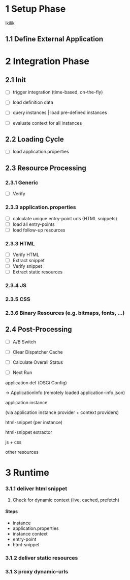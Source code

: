 
1 Setup Phase
============================

lkilik


1.1 Define External Application
---------------------------------



 

2 Integration Phase
============================



2.1 Init
---------------------------------

 - [ ] trigger integration (time-based, on-the-fly)
 - [ ] load definition data
 - [ ] query instances | load pre-defined instances
 - [ ] evaluate context for all instances


2.2 Loading Cycle
---------------------------------
 - [ ] load application.properties

2.3 Resource Processing
---------------------------------

### 2.3.1 Generic

 - [ ] Verify

### 2.3.3 application.properties

 - [ ] calculate unique entry-point urls (HTML snippets)
 - [ ] load all entry-points
 - [ ] load follow-up resources

### 2.3.3 HTML

 - [ ] Verify HTML
 - [ ] Extract snippet
 - [ ] Verify snippet
 - [ ] Extract static resources
 
### 2.3.4 JS


### 2.3.5 CSS


### 2.3.6 Binary Resources (e.g. bitmaps, fonts, ...)


 
 
2.4 Post-Processing
---------------------------------
 - [ ] A/B Switch
 - [ ] Clear Dispatcher Cache
 - [ ] Calculate Overall Status
 - [ ] Next Run


 


application def (OSGi Config)

-> ApplicationInfo (remotely loaded application-info.json)



application instance

(via application instance provider + context providers)


html-snippet (per instance)

html-snippet extractor


js + css

other resources




3 Runtime
============================

### 3.1.1 deliver html snippet

1. Check for dynamic context (live, cached, prefetch)

#### Steps

 - instance
 - application.properties
 - instance context
 - entry-point
 - html-snippet
   
    

 
 
### 3.1.2 deliver static resources
 
### 3.1.3 proxy dynamic-urls

